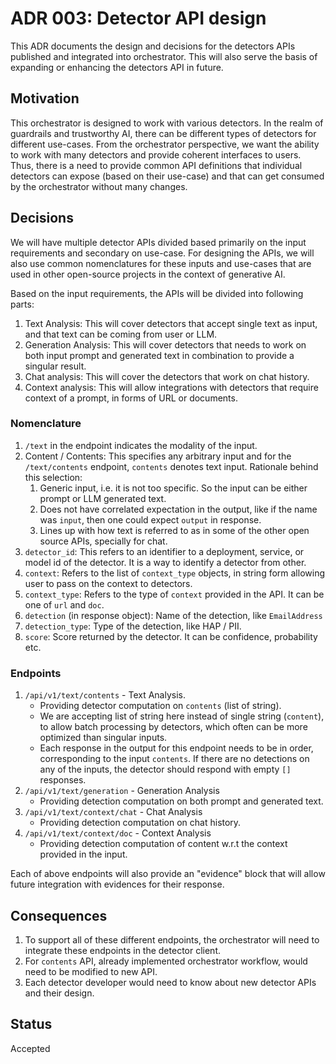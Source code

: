 # ADR 003: Detector API design

This ADR documents the design and decisions for the detectors APIs published and integrated into orchestrator. This will also serve the basis of expanding or enhancing the detectors API in future.

## Motivation

This orchestrator is designed to work with various detectors. In the realm of guardrails and trustworthy AI, there can be different types of detectors for different use-cases. From the orchestrator perspective, we want the ability to work with many detectors and provide coherent interfaces to users. Thus, there is a need to provide common API definitions that individual detectors can expose (based on their use-case) and that can get consumed by the orchestrator without many changes.

## Decisions

We will have multiple detector APIs divided based primarily on the input requirements and secondary on use-case. For designing the APIs, we will also use common nomenclatures for these inputs and use-cases that are used in other open-source projects in the context of generative AI.

Based on the input requirements, the APIs will be divided into following parts:
1. Text Analysis: This will cover detectors that accept single text as input, and that text can be coming from user or LLM.
1. Generation Analysis: This will cover detectors that needs to work on both input prompt and generated text in combination to provide a singular result.
1. Chat analysis: This will cover the detectors that work on chat history.
1. Context analysis: This will allow integrations with detectors that require context of a prompt, in forms of URL or documents.

### Nomenclature
1. `/text` in the endpoint indicates the modality of the input.
1. Content / Contents: This specifies any arbitrary input and for the `/text/contents` endpoint, `contents` denotes text input. Rationale behind this selection:
    1. Generic input, i.e. it is not too specific. So the input can be either prompt or LLM generated text.
    1. Does not have correlated expectation in the output, like if the name was `input`, then one could expect `output` in response.
    1. Lines up with how text is referred to as in some of the other open source APIs, specially for chat.
1. `detector_id`: This refers to an identifier to a deployment, service, or model id of the detector. It is a way to identify a detector from other.
1. `context`: Refers to the list of `context_type` objects, in string form allowing user to pass on the context to detectors.
1. `context_type`: Refers to the type of `context` provided in the API. It can be one of `url` and `doc`. 
1. `detection` (in response object): Name of the detection, like `EmailAddress`
1. `detection_type`: Type of the detection, like HAP / PII.
1. `score`: Score returned by the detector. It can be confidence, probability etc.

### Endpoints

1. `/api/v1/text/contents` - Text Analysis.
    - Providing detector computation on `contents` (list of string).
    - We are accepting list of string here instead of single string (`content`), to allow batch processing by detectors, which often can be more optimized than singular inputs.
    - Each response in the output for this endpoint needs to be in order, corresponding to the input `contents`. If there are no detections on any of the inputs, the detector should respond with empty `[]` responses.
1. `/api/v1/text/generation` - Generation Analysis
    - Providing detection computation on both prompt and generated text.
1. `/api/v1/text/context/chat` - Chat Analysis
    - Providing detection computation on chat history.
1. `/api/v1/text/context/doc` - Context Analysis
    - Providing detection computation of content w.r.t the context provided in the input.

Each of above endpoints will also provide an "evidence" block that will allow future integration with evidences for their response.

## Consequences

1. To support all of these different endpoints, the orchestrator will need to integrate these endpoints in the detector client.
1. For `contents` API, already implemented orchestrator workflow, would need to be modified to new API.
1. Each detector developer would need to know about new detector APIs and their design.

## Status

Accepted
